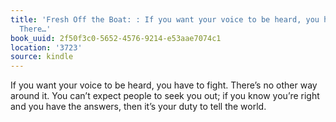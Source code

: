 ```yaml
---
title: 'Fresh Off the Boat: : If you want your voice to be heard, you have to fight.
  There…'
book_uuid: 2f50f3c0-5652-4576-9214-e53aae7074c1
location: '3723'
source: kindle
---
```


If you want your voice to be heard, you have to fight. There’s no other way around it. You can’t expect people to seek you out; if you know you’re right and you have the answers, then it’s your duty to tell the world.